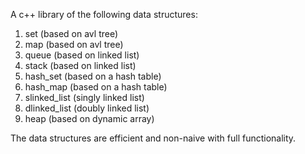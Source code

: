 A c++ library of the following data structures:
1. set (based on avl tree)
2. map (based on avl tree)
3. queue (based on linked list)
4. stack (based on linked list)
5. hash_set (based on a hash table)
6. hash_map (based on a hash table)
7. slinked_list (singly linked list)
8. dlinked_list (doubly linked list)
9. heap (based on dynamic array)

The data structures are efficient and non-naive with full functionality.

